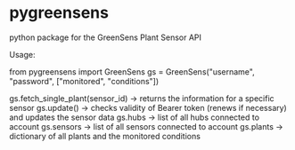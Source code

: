# pygreensens
python package for the GreenSens Plant Sensor API


Usage:

from pygreensens import GreenSens
gs = GreenSens("username", "password", ["monitored", "conditions"])

gs.fetch_single_plant(sensor_id) -> returns the information for a specific sensor
gs.update() -> checks validity of Bearer token (renews if necessary) and updates the sensor data
gs.hubs -> list of all hubs connected to account
gs.sensors -> list of all sensors connected to account
gs.plants -> dictionary of all plants and the monitored conditions


